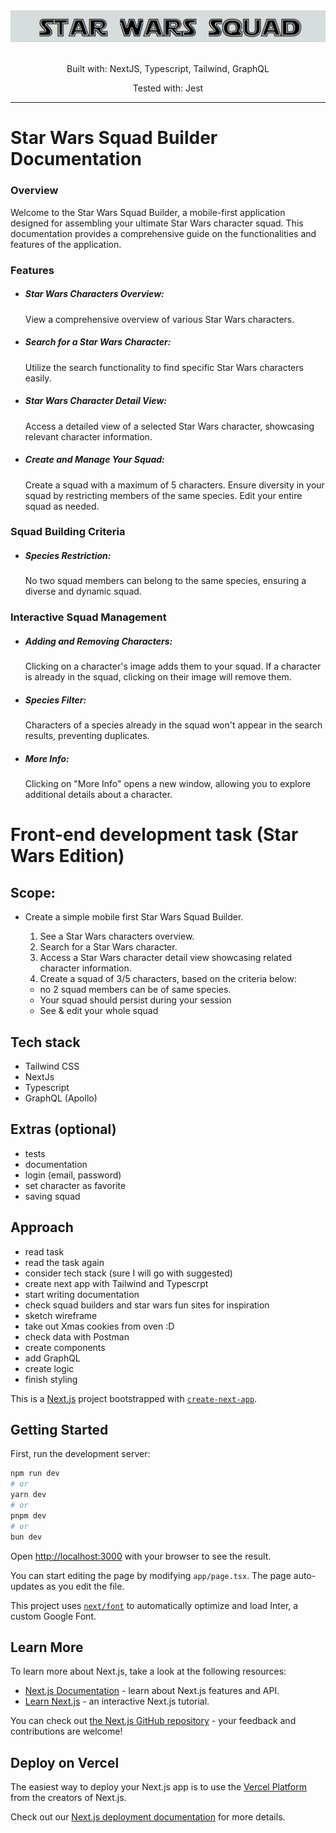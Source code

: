<section align="center">
  <a href="https://starwars-squad.netlify.app/">
    <img src="./readme.png" alt="Logo" >
  </a>
  <br>
    <br>
 <p>Built with: NextJS, Typescript, Tailwind, GraphQL
    <p>
 <p> Tested with: Jest
    <p>

</section>

---

# Star Wars Squad Builder Documentation

### Overview

Welcome to the Star Wars Squad Builder, a mobile-first application designed for assembling your ultimate Star Wars character squad. This documentation provides a comprehensive guide on the functionalities and features of the application.

### Features

- ##### Star Wars Characters Overview:
  View a comprehensive overview of various Star Wars characters.
- ##### Search for a Star Wars Character:
  Utilize the search functionality to find specific Star Wars characters easily.
- ##### Star Wars Character Detail View:
  Access a detailed view of a selected Star Wars character, showcasing relevant character information.
- ##### Create and Manage Your Squad:
  Create a squad with a maximum of 5 characters.
  Ensure diversity in your squad by restricting members of the same species.
  Edit your entire squad as needed.

### Squad Building Criteria

- ##### Species Restriction:
  No two squad members can belong to the same species, ensuring a diverse and dynamic squad.

### Interactive Squad Management

- ##### Adding and Removing Characters:

  Clicking on a character's image adds them to your squad.
  If a character is already in the squad, clicking on their image will remove them.

- ##### Species Filter:

  Characters of a species already in the squad won't appear in the search results, preventing duplicates.

- ##### More Info:
  Clicking on "More Info" opens a new window, allowing you to explore additional details about a character.

# Front-end development task (Star Wars Edition)

## Scope:

- Create a simple mobile first Star Wars Squad Builder.

  1. See a Star Wars characters overview.
  2. Search for a Star Wars character.
  3. Access a Star Wars character detail view showcasing related character information.
  4. Create a squad of 3/5 characters, based on the criteria below:

  - no 2 squad members can be of same species.
  - Your squad should persist during your session
  - See & edit your whole squad

## Tech stack

- Tailwind CSS
- NextJs
- Typescript
- GraphQL (Apollo)

## Extras (optional)

- tests
- documentation
- login (email, password)
- set character as favorite
- saving squad

## Approach

- read task
- read the task again
- consider tech stack (sure I will go with suggested)
- create next app with Tailwind and Typescrpt
- start writing documentation
- check squad builders and star wars fun sites for inspiration
- sketch wireframe
- take out Xmas cookies from oven :D
- check data with Postman
- create components
- add GraphQL
- create logic
- finish styling

This is a [Next.js](https://nextjs.org/) project bootstrapped with [`create-next-app`](https://github.com/vercel/next.js/tree/canary/packages/create-next-app).

## Getting Started

First, run the development server:

```bash
npm run dev
# or
yarn dev
# or
pnpm dev
# or
bun dev
```

Open [http://localhost:3000](http://localhost:3000) with your browser to see the result.

You can start editing the page by modifying `app/page.tsx`. The page auto-updates as you edit the file.

This project uses [`next/font`](https://nextjs.org/docs/basic-features/font-optimization) to automatically optimize and load Inter, a custom Google Font.

## Learn More

To learn more about Next.js, take a look at the following resources:

- [Next.js Documentation](https://nextjs.org/docs) - learn about Next.js features and API.
- [Learn Next.js](https://nextjs.org/learn) - an interactive Next.js tutorial.

You can check out [the Next.js GitHub repository](https://github.com/vercel/next.js/) - your feedback and contributions are welcome!

## Deploy on Vercel

The easiest way to deploy your Next.js app is to use the [Vercel Platform](https://vercel.com/new?utm_medium=default-template&filter=next.js&utm_source=create-next-app&utm_campaign=create-next-app-readme) from the creators of Next.js.

Check out our [Next.js deployment documentation](https://nextjs.org/docs/deployment) for more details.
